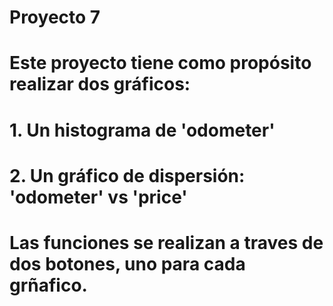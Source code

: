 # Proyecto 7

# Este proyecto tiene como propósito realizar dos gráficos: 
# 1. Un histograma de 'odometer'
# 2. Un gráfico de dispersión: 'odometer' vs 'price'

# Las funciones se realizan a traves de dos botones, uno para cada grñafico.